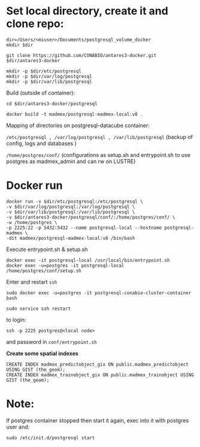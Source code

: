 
# Set local directory, create it and clone repo:

```
dir=/Users/<miuser>/Documents/postgresql_volume_docker
mkdir $dir

git clone https://github.com/CONABIO/antares3-docker.git $dir/antares3-docker

mkdir -p $dir/etc/postgresql
mkdir -p $dir/var/log/postgresql
mkdir -p $dir/var/lib/postgresql
```

Build (outside of container):

```
cd $dir/antares3-docker/postgresql

docker build -t madmex/postgresql-madmex-local:v8 .
```

Mapping of directories on postgresql-datacube container:

`/etc/postgresql , /var/log/postgresql , /var/lib/postgresql` (backup of config, logs and databases )


`/home/postgres/conf/` (configurations as setup.sh and entrypoint.sh to use postgres as madmex_admin and can rw on LUSTRE)


# Docker run

```
docker run -v $dir/etc/postgresql:/etc/postgresql \
-v $dir/var/log/postgresql:/var/log/postgresql \
-v $dir/var/lib/postgresql:/var/lib/postgresql \
-v $dir/antares3-docker/postgresql/conf/:/home/postgres/conf/ \
-w /home/postgres \
-p 2225:22 -p 5432:5432 --name postgresql-local --hostname postgresql-madmex \
-dit madmex/postgresql-madmex-local:v8 /bin/bash
```

Execute entrypoint.sh & setup.sh

```
docker exec -it postgresql-local /usr/local/bin/entrypoint.sh
docker exec -u=postgres -it postgresql-local /home/postgres/conf/setup.sh
```

Enter and restart `ssh`

```
sudo docker exec -u=postgres -it postgresql-conabio-cluster-container  bash

sudo service ssh restart
```

to login:

`
ssh -p 2225 postgres@<local node>
`

and password in `conf/entrypoint.sh` 

**Create some spatial indexes**

```
CREATE INDEX madmex_predictobject_gix ON public.madmex_predictobject USING GIST (the_geom);
CREATE INDEX madmex_trainobject_gix ON public.madmex_trainobject USING GIST (the_geom);
```

# Note:

If postgres container stopped then start it again, exec into it with postgres user and:

```
sudo /etc/init.d/postgresql start
```
